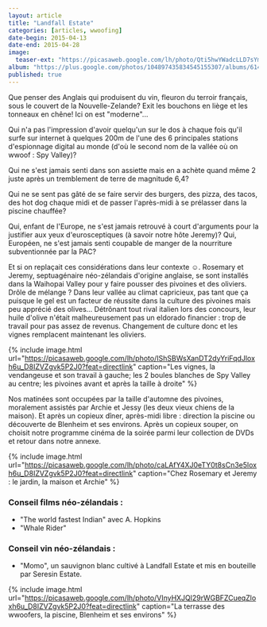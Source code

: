 ```yaml
---
layout: article
title: "Landfall Estate"
categories: [articles, wwoofing]
date-begin: 2015-04-13
date-end: 2015-04-28
image: 
  teaser-ext: "https://picasaweb.google.com/lh/photo/Qti5hwYWadcLLD7sYmw3k5loxh6u_D8IZVZgvk5P2J0?feat=directlink"
album: "https://plus.google.com/photos/104897435834545155307/albums/6142247041019927633?authkey=CLGLxpSah43ErAE"
published: true
---
```


Que penser des Anglais qui produisent du vin, fleuron du terroir français, sous le couvert de la Nouvelle-Zelande? Exit les bouchons en liège et les tonneaux en chêne! Ici on est "moderne"... 

Qui n'a pas l'impression d'avoir quelqu'un sur le dos à chaque fois qu'il surfe sur internet à quelques 200m de l'une des 6 principales stations d'espionnage digital au monde (d'où le second nom de la vallée où on wwoof : Spy Valley)? 

Qui ne s'est jamais senti dans son assiette mais en a achète quand même 2 juste après un tremblement de terre de magnitude 6,4?

Qui ne se sent pas gâté de se faire servir des burgers, des pizza, des tacos, des hot dog chaque midi et de passer l'après-midi à se prélasser dans la piscine chauffée?

Qui, enfant de l'Europe, ne s'est jamais retrouvé à court d'arguments pour la justifier aux yeux d'eurosceptiques (à savoir notre hôte Jeremy)? Qui, Européen, ne s'est jamais senti coupable de manger de la nourriture subventionnée par la PAC?

Et si on replaçait ces considérations dans leur contexte ☺. Rosemary et Jeremy, septuagénaire néo-zélandais d'origine anglaise, se sont installés dans la Waihopai Valley pour y faire pousser des pivoines et des oliviers. Drôle de mélange ? Dans leur vallée au climat capricieux, pas tant que ça puisque le gel est un facteur de réussite dans la culture des pivoines mais peu apprécié des olives... Détrônant tout rival italien lors des concours, leur huile d'olive n'était malheureusement pas un eldorado financier : trop de travail pour pas assez de revenus. Changement de culture donc et les vignes remplacent maintenant les oliviers. 

{% include image.html url="https://picasaweb.google.com/lh/photo/IShSBWsXanDT2dyYriFqdJloxh6u_D8IZVZgvk5P2J0?feat=directlink" caption="Les vignes, la vendangeuse et son travail à gauche; les 2 boules blanches de Spy Valley au centre; les pivoines avant et après la taille à droite" %}

Nos matinées sont occupées par la taille d'automne des pivoines, moralement assistés par Archie et Jessy (les deux vieux chiens de la maison). Et après un copieux dîner, après-midi libre : direction la piscine ou découverte de Blenheim et ses environs. Après un copieux souper, on choisit notre programme cinéma de la soirée parmi leur collection de DVDs et retour dans notre annexe.

{% include image.html url="https://picasaweb.google.com/lh/photo/caLAfY4XJ0eTY0t8sCn3e5loxh6u_D8IZVZgvk5P2J0?feat=directlink" caption="Chez Rosemary et Jeremy : le jardin, la maison et Archie" %}

### Conseil films néo-zélandais : 
- "The world fastest Indian" avec A. Hopkins
- "Whale Rider"

### Conseil vin néo-zélandais :
- "Momo", un sauvignon blanc cultivé à Landfall Estate et mis en bouteille par Seresin Estate.


{% include image.html url="https://picasaweb.google.com/lh/photo/VInyHXJQl29rWGBFZCueqZloxh6u_D8IZVZgvk5P2J0?feat=directlink" caption="La terrasse des wwoofers, la piscine, Blenheim et ses environs" %}
